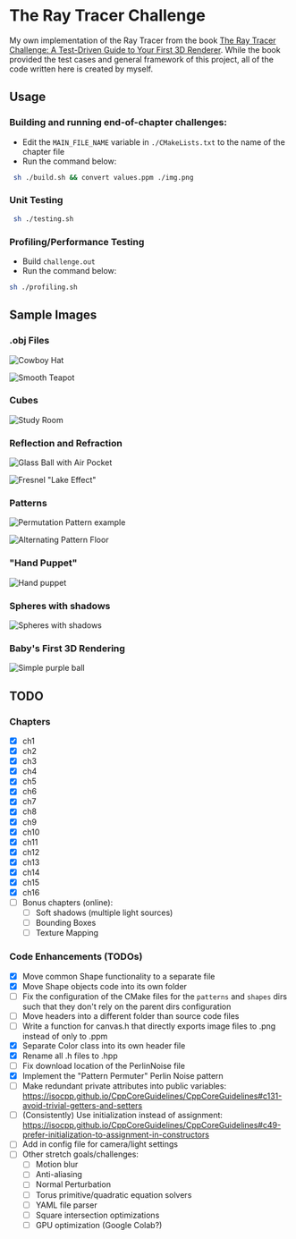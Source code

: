 # The Ray Tracer Challenge

My own implementation of the Ray Tracer from the book [The Ray Tracer Challenge: A Test-Driven Guide to Your First 3D Renderer](http://www.raytracerchallenge.com/). While the book provided the test cases and general framework of this project, all of the code written here is created by myself.

## Usage

### Building and running end-of-chapter challenges:

* Edit the `MAIN_FILE_NAME` variable in `./CMakeLists.txt` to the name of the chapter file
* Run the command below:

```bash
 sh ./build.sh && convert values.ppm ./img.png
```

### Unit Testing

```bash
 sh ./testing.sh
```

### Profiling/Performance Testing

* Build `challenge.out`
* Run the command below:

```bash
sh ./profiling.sh
```


## Sample Images

### .obj Files

![Cowboy Hat](outputs/ch15/hr_cowboy_supplies.png "A polygonal cowboy hat, and possible some tools? Laying in the desert. Taken from a freely available 3D model online and converted to .obj format.")

![Smooth Teapot](outputs/ch15/hr_smooth_teapot_.png "An example of the Utah Teapot, with surface smoothing.")

### Cubes

![Study Room](outputs/ch12/hq_study_hall.png "A quiet study room with some maps, a book, and a mirror")

### Reflection and Refraction

![Glass Ball with Air Pocket](outputs/ch11/hq_fresnel_effect_success.png "A glass sphere with an air bubble interior")

![Fresnel "Lake Effect"](outputs/ch11/glass_floor_fresnel_test.png "A glass surface covering a floor, showing the Fresnel effect")

### Patterns

![Permutation Pattern example](outputs/ch10/hq_permutation_pattern_example.png "An example of the pattern permuter.")

![Alternating Pattern Floor](outputs/ch10/hq_alternating_floor.png "A great example of combining patterns shown in an infinite plane.")

### "Hand Puppet"

![Hand puppet](outputs/ch8/hi_res_hand_puppet.png "A 'hand puppet' made up of transformed spheres, highlighting the effect of shadows.")

### Spheres with shadows

![Spheres with shadows](outputs/ch9/high_res_plane_pic.png "Spheres with shadows from an outside light source on an infinite plane.")

### Baby's First 3D Rendering

![Simple purple ball](outputs/ch6/classic_purple_sphere.png "The first 3 dimensional object created by the renderer. The shading algorithm brings depth to the image.")

## TODO

### Chapters

- [x] ch1
- [x] ch2
- [x] ch3
- [x] ch4
- [x] ch5
- [x] ch6
- [x] ch7
- [x] ch8
- [x] ch9
- [x] ch10
- [x] ch11
- [x] ch12
- [x] ch13
- [x] ch14
- [x] ch15
- [x] ch16
- [ ] Bonus chapters (online):
  - [ ] Soft shadows (multiple light sources)
  - [ ] Bounding Boxes
  - [ ] Texture Mapping

### Code Enhancements (TODOs)

- [x] Move common Shape functionality to a separate file
- [x] Move Shape objects code into its own folder
- [ ] Fix the configuration of the CMake files for the `patterns` and `shapes` dirs such that they don't rely on the parent dirs configuration
- [ ] Move headers into a different folder than source code files
- [ ] Write a function for canvas.h that directly exports image files to .png instead of only to .ppm
- [x] Separate Color class into its own header file
- [x] Rename all .h files to .hpp
- [ ] Fix download location of the PerlinNoise file
- [x] Implement the "Pattern Permuter" Perlin Noise pattern
- [ ] Make redundant private attributes into public variables: https://isocpp.github.io/CppCoreGuidelines/CppCoreGuidelines#c131-avoid-trivial-getters-and-setters
- [ ] (Consistently) Use initialization instead of assignment: https://isocpp.github.io/CppCoreGuidelines/CppCoreGuidelines#c49-prefer-initialization-to-assignment-in-constructors
- [ ] Add in config file for camera/light settings
- [ ] Other stretch goals/challenges:
  - [ ] Motion blur
  - [ ] Anti-aliasing
  - [ ] Normal Perturbation
  - [ ] Torus primitive/quadratic equation solvers
  - [ ] YAML file parser
  - [ ] Square intersection optimizations
  - [ ] GPU optimization (Google Colab?)
